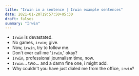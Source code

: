 ```yaml
---
title: "Irwin in a sentence | Irwin example sentences"
date: 2021-01-20T19:57:50+05:30
draft: falses
summary: "Irwin"
---
```

- `Irwin` is devastated.
- No games, `irwin`; give.
- Now, `irwin`, try to follow me.
- Don't ever call me '`irwin`,' okay?
- `Irwin`, professional journalism time, now.
- `Irwin`... two... and a damn fine one, i might add.
- Why couldn't you have just dialed me from the office, `irwin`?
                 
